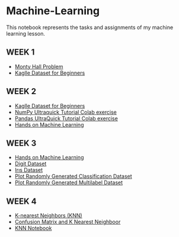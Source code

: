 # Machine-Learning
This notebook represents the tasks and assignments of my machine learning lesson.

## WEEK 1
* [Monty Hall Problem](Monty_Hall_problem.ipynb)
* [Kaglle Dataset for Beginners](basic_informations_in_machine_learning_step_1.ipynb)

## WEEK 2
* [Kaglle Dataset for Beginners](basic_informations_in_machine_learning.ipynb)
* [NumPy Ultraquick Tutorial Colab exercise](working_on_numpy_library_with_arrays.ipynb)
* [Pandas UltraQuick Tutorial Colab exercise](working_on_pandas_library_with_data_frames.ipynb)
* [Hands on Machine Learning](hands_on_machine_learning_chapter_2_first_three_section.ipynb)

## WEEK 3
* [Hands on Machine Learning](hands_on_machine_learning_chapter_2_first_four_section)
* [Digit Dataset](the_digit_dataset.ipynb)
* [Irıs Dataset](iris_dataset.ipynb)
* [Plot Randomly Generated Classification Dataset](plot_randomly_generated_classification_dataset.ipynb)
* [Plot Randomly Generated Multilabel Dataset](plot_randomly_generated_multilabel_dataset.ipynb)

## WEEK 4
* [K-nearest Neighbors (KNN)](k_nearest__neighbors_(knn).ipynb)
* [Confusion Matrix and K Nearest Neighboor](confusion_matrix.ipynb)
* [KNN Notebook](KNN_notebook.ipynb)





